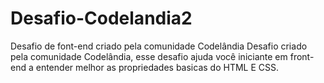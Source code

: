 # Desafio-Codelandia2
Desafio de font-end criado pela comunidade Codelândia
Desafio criado pela comunidade Codelândia, esse desafio ajuda você iniciante em front-end a entender melhor as propriedades basicas do HTML E CSS.
